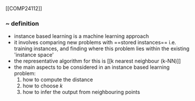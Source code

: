 [[COMP24112]]

### ~ definition
- instance based learning is a machine learning approach
- it involves comparing new problems with ==stored instances== i.e. training instances, and finding where this problem lies within the existing 'instance space'
- the representative algorithm for this is [[k nearest neighbour (k-NN)]]
- the main aspects to be considered in an instance based learning problem:
	1. how to compute the distance
	2. how to choose $k$
	3. how to infer the output from neighbouring points